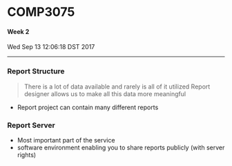 # COMP3075
#### Week 2
Wed Sep 13 12:06:18 DST 2017

___

### Report Structure
> There is a lot of data available and rarely is all of it utilized
> Report designer allows us to make all this data more meaningful

- Report project can contain many different reports

### Report Server
- Most important part of the service
- software environment enabling you to share reports publicly (with server rights)

